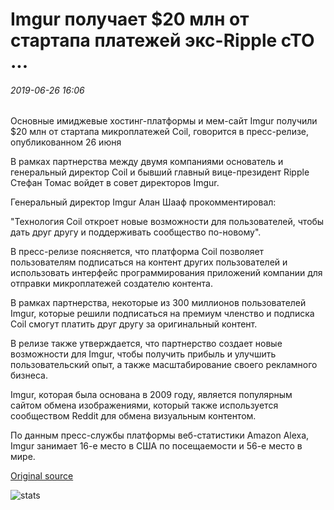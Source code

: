 # Imgur получает $20 млн от стартапа платежей экс-Ripple cTO ...

###### 2019-06-26 16:06

Основные имиджевые хостинг-платформы и мем-сайт Imgur получили $20 млн от стартапа микроплатежей Coil, говорится в пресс-релизе, опубликованном 26 июня

В рамках партнерства между двумя компаниями основатель и генеральный директор Coil и бывший главный вице-президент Ripple Стефан Томас войдет в совет директоров Imgur.

Генеральный директор Imgur Алан Шааф прокомментировал:

"Технология Coil откроет новые возможности для пользователей, чтобы дать друг другу и поддерживать сообщество по-новому".

В пресс-релизе поясняется, что платформа Coil позволяет пользователям подписаться на контент других пользователей и использовать интерфейс программирования приложений компании для отправки микроплатежей создателю контента.

В рамках партнерства, некоторые из 300 миллионов пользователей Imgur, которые решили подписаться на премиум членство и подписка Coil смогут платить друг другу за оригинальный контент.

В релизе также утверждается, что партнерство создает новые возможности для Imgur, чтобы получить прибыль и улучшить пользовательский опыт, а также масштабирование своего рекламного бизнеса.

Imgur, которая была основана в 2009 году, является популярным сайтом обмена изображениями, который также используется сообществом Reddit для обмена визуальным контентом.

По данным пресс-службы платформы веб-статистики Amazon Alexa, Imgur занимает 16-е место в США по посещаемости и 56-е место в мире.

[Original source](https://cointelegraph.com/news/imgur-receives-20m-from-ex-ripple-ctos-payments-startup)

![stats](https://c.statcounter.com/11760860/0/a89fa40b/1/ "stats")